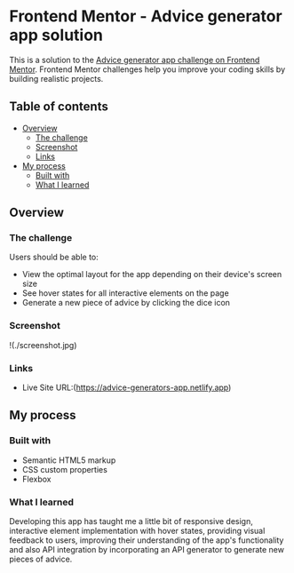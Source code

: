 # Frontend Mentor - Advice generator app solution

This is a solution to the [Advice generator app challenge on Frontend Mentor](https://www.frontendmentor.io/challenges/advice-generator-app-QdUG-13db). Frontend Mentor challenges help you improve your coding skills by building realistic projects.

## Table of contents

- [Overview](#overview)
  - [The challenge](#the-challenge)
  - [Screenshot](#screenshot)
  - [Links](#links)
- [My process](#my-process)
  - [Built with](#built-with)
  - [What I learned](#what-i-learned)

## Overview

### The challenge

Users should be able to:

- View the optimal layout for the app depending on their device's screen size
- See hover states for all interactive elements on the page
- Generate a new piece of advice by clicking the dice icon

### Screenshot

!(./screenshot.jpg)

### Links

- Live Site URL:(https://advice-generators-app.netlify.app)

## My process

### Built with

- Semantic HTML5 markup
- CSS custom properties
- Flexbox

### What I learned

Developing this app has taught me a little bit of responsive design, interactive element implementation with hover states, providing visual feedback to users, improving their understanding of the app's functionality and also API integration by incorporating an API generator to generate new pieces of advice.
